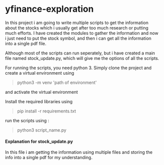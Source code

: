 # yfinance-exploration

In this project i am going to write multiple scripts to get the information about the stocks which i usually get after too much research or putting much efforts. 
I have created the modules to gather the information and now i just need to put the stock symbol, and then i can get all the information into a single pdf file.

Although most of the scripts can run seperately, but i have created a main file named stock_update.py, which will give me the options of all the scripts.

For running the scripts, you need python 3.
Simply clone the project and create a virtual environment using
> python3 -m venv 'path of environment'

and activate the virtual environment

Install the required libraries using 
> pip install -r requirements.txt

run the scripts using :
> python3 script_name.py


#### Explanation for stock_update.py

In this file i am getting the information using multiple files and storing the info into a single pdf for my understanding.
